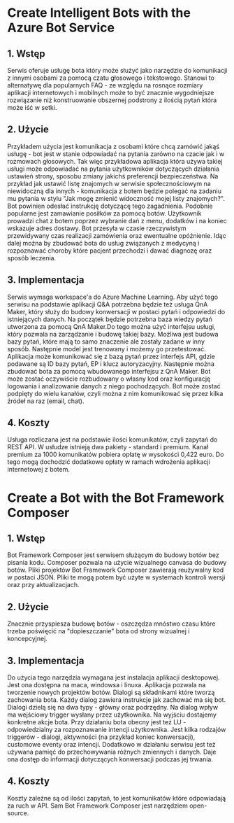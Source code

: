# Create Intelligent Bots with the Azure Bot Service
## 1. Wstęp 
Serwis oferuje usługę bota który może służyć jako narzędzie do komunikacji z innymi osobami za pomocą czatu głosowego i tekstowego. Stanowi to alternatywę dla popularnych FAQ - ze względu na rosnące rozmiary aplikacji internetowych i mobilnych może to być znacznie wygodniejsze rozwiązanie niż konstruowanie obszernej podstrony z ilością pytań która może iść w setki. 
## 2. Użycie
Przykładem użycia jest komunikacja z osobami które chcą zamówić jakąś usługę - bot jest w stanie odpowiadać na pytania zarówno na czacie jak i w rozmowach głosowych. Tak więc przykładowa aplikacja która używa takiej usługi może odpowiadać na pytania użytkowników dotyczących działania ustawień strony, sposobu zmiany jakichś preferencji bezpieczeństwa. Na przykład jak ustawić listę znajomych w serwisie społecznościowym na niewidoczną dla innych - komunikacja z botem będzie polegać na zadaniu mu pytania w stylu "Jak mogę zmienić widoczność mojej listy znajomych?". Bot powinien odesłać instrukcję dotyczącę tego zagadnienia. Podobnie popularne jest zamawianie posiłków za pomocą botów. Użytkownik prowadzi chat z botem poprzez wybranie dań z menu, dodatków i na koniec wskazuje adres dostawy. Bot przesyła w czasie rzeczywistym przewidywany czas realizacji zamówienia oraz ewentualne opóźnienie. Idąc dalej można by zbudować bota do usług związanych z medycyną i rozpoznawać choroby które pacjent przechodzi i dawać diagnozę oraz sposób leczenia. 
## 3. Implementacja
Serwis wymaga workspace'a do Azure Machine Learning. Aby użyć tego serwisu na podstawie aplikacji Q&A potrzebna będzie też usługa QnA Maker, który służy do budowy konwersacji w postaci pytań i odpowiedzi do istniejących danych. Na początek będzie potrzebna baza wiedzy pytań utworzona za pomocą QnA Maker.Do tego można użyć interfejsu usługi, który pozwala na zarządzanie i budowę takiej bazy. Możliwa jest budowa bazy pytań, które mają to samo znaczenie ale zostały zadane w inny sposób. Następnie model jest trenowany i możemy go przetestować. Aplikacja może komunikować się z bazą pytań przez interfejs API, gdzie podawane są ID bazy pytań, EP i klucz autoryzacyjny. Następnie można zbudować bota za pomocą wbudowanego interfejsu z QnA Maker. Bot może zostać oczywiście rozbudowany o własny kod oraz konfigurację logowania i analizowanie danych z niego pochodzących. Bot może zostać podpięty do wielu kanałów, czyli można z nim komunikować się przez kilka źródeł na raz (email, chat). 
## 4. Koszty
Usługa rozliczana jest na podstawie ilości komunikatów, czyli zapytań do REST API. W usłudze istnieją dwa pakiety - standard i premium. Kanał premium za 1000 komunikatów pobiera opłatę w wysokości 0,422 euro. Do tego mogą dochodzić dodatkowe opłaty w ramach wdrożenia aplikacji internetowej z botem. 
# Create a Bot with the Bot Framework Composer
## 1. Wstęp 
Bot Framework Composer jest serwisem służącym do budowy botów bez pisania kodu. Composer pozwala na użycie wizualnego canvasa do budowy botów. Pliki projektów Bot Framework Composer zawierają reużywalny kod w postaci JSON. Pliki te mogą potem być użyte w systemach kontroli wersji oraz przy aktualizacjach. 
## 2. Użycie
Znacznie przyspiesza budowę botów - oszczędza mnóstwo czasu które trzeba poświęcić na "dopieszczanie" bota od strony wizualnej i koncepcyjnej. 
## 3. Implementacja
Do użycia tego narzędzia wymagana jest instalacja aplikacji desktopowej. Jest ona dostępna na maca, windowsa i linuxa. Aplikacja pozwala na tworzenie nowych projektów botów. Dialogi są składnikami które tworzą zachowania bota. Każdy dialog zawiera instrukcje jak zachować ma się bot. Dialogi dzielą się na dwa typy - główny oraz podrzędny. Na dialog wpływ ma wejściowy trigger wysłany przez użytkownika. Na wyjściu dostajemy konkretne akcje bota. Przy działaniu bota obecny jest też LU - odpowiedzialny za rozpoznawanie intencji użytkownika. Jest kilka rodzajów triggerów - dialogi, aktywności (na przykład koniec konwersacji), customowe eventy oraz intencji. Dodatkowo w działaniu serwisu jest też używana pamięć do przechowywania różnych zmiennych i danych. Daje ona dostęp do informacji dotyczących konwersacji podczas jej trwania. 
## 4. Koszty
Koszty zależne są od ilości zapytań, to jest komunikatów które odpowiadają za ruch w API. Sam Bot Framework Composer jest narzędziem open-source.
